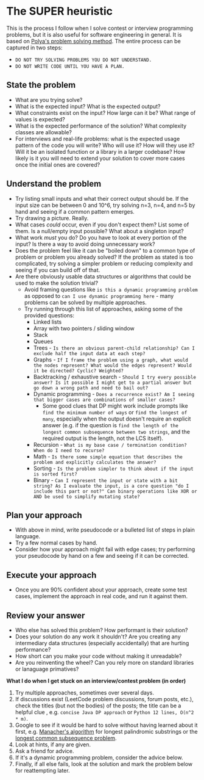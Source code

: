 # The SUPER heuristic
This is the process I follow when I solve contest or interview programming problems, but it is also useful for software engineering in general. It is based on [Polya's problem solving method](https://math.berkeley.edu/~gmelvin/polya.pdf). The entire process can be captured in two steps:
- `DO NOT TRY SOLVING PROBLEMS YOU DO NOT UNDERSTAND.`
- `DO NOT WRITE CODE UNTIL YOU HAVE A PLAN.`

## State the problem
  * What are you trying solve?
  * What is the expected input? What is the expected output?
  * What constraints exist on the input? How large can it be? What range of values is expected?
  * What is the expected performance of the solution? What complexity classes are allowable?
  * For interviews and real-life problems: what is the expected usage pattern of the code you will write? Who will use it? How will they use it? Will it be an isolated function or a library in a larger codebase? How likely is it you will need to extend your solution to cover more cases once the initial ones are covered?

## Understand the problem
  * Try listing small inputs and what their correct output should be. If the input size can be between 0 and 10^6, try solving n=3, n=4, and n=5 by hand and seeing if a common pattern emerges.
  * Try drawing a picture. Really.
  * What cases _could_ occur, even if you don't expect them? List some of them. Is a null/empty input possible? What about a singleton input?
  * What work _must_ you do? Do you have to look at every portion of the input? Is there a way to avoid doing unnecessary work?
  * Does the problem feel like it can be "boiled down" to a common type of problem or problem you already solved? If the problem as stated is too complicated, try solving a simpler problem or reducing complexity and seeing if you can build off of that.
  * Are there obviously usable data structures or algorithms that could be used to make the solution trivial?
    * Avoid framing questions like `is this a dynamic programming problem` as opposed to `can I use dynamic programming here` - many problems can be solved by multiple approaches.
    * Try running through this list of approaches, asking some of the provided questions:
      * Linked lists
      * Array with two pointers / sliding window
      * Stack
      * Queues
      * Trees - `Is there an obvious parent-child relationship? Can I exclude half the input data at each step?`
      * Graphs - `If I frame the problem using a graph, what would the nodes represent? What would the edges represent? Would it be directed? Cyclic? Weighted?`
      * Backtracking / exhaustive search - `Should I try every possible answer? Is it possible I might get to a partial answer but go down a wrong path and need to bail out?`
      * Dynamic programming - `Does a recurrence exist? Am I seeing that bigger cases are combinations of smaller cases?`
        * Some good clues that DP might work include prompts like `find the minimum number of ways` or `find the longest of many`, especially when the output doesn't require an explicit answer (e.g. if the question is `find the length of the longest common subsequence between two strings`, and the required output is the length, not the LCS itself).
      * Recursion - `What is my base case / termination condition? When do I need to recurse?`
      * Math - `Is there some simple equation that describes the problem and explicitly calculates the answer?`
      * Sorting - `Is the problem simpler to think about if the input is sorted first?`
      * Binary - `Can I represent the input or state with a bit string? As I evaluate the input, is a core question "do I include this part or not?" Can binary operations like XOR or AND be used to simplify mutating state?`

## Plan your approach
  * With above in mind, write pseudocode or a bulleted list of steps in plain language.
  * Try a few normal cases by hand.
  * Consider how your approach might fail with edge cases; try performing your pseudocode by hand on a few and seeing if it can be corrected.

## Execute your approach
  * Once you are 90% confident about your approach, create some test cases, implement the approach in real code, and run it against them.

## Review your answer
  * Who else has solved this problem? How performant is their solution?
  * Does your solution do any work it shouldn't? Are you creating any intermediary data structures (especially accidentally) that are hurting performance?
  * How short can you make your code without making it unreadable?
  * Are you reinventing the wheel? Can you rely more on standard libraries or lanaguage primatives?

**What I do when I get stuck on an interview/contest problem (in order)**
  1. Try multiple approaches, sometimes over several days.
  1. If discussions exist (LeetCode problem discussions, forum posts, etc.), check the titles (but not the bodies) of the posts; the title can be a helpful clue , e.g. `concise Java DP approach` or `Python 12 lines, O(n^2 * m)`.
  1. Google to see if it would be hard to solve without
  having learned about it first, e.g. [Manacher's algorithm](https://en.wikipedia.org/wiki/Longest_palindromic_substring) for longest palindromic substrings or the [longest common subsequence problem](https://en.wikipedia.org/wiki/Longest_common_subsequence_problem).
  1. Look at hints, if any are given.
  1. Ask a friend for advice.
  1. If it's a dynamic programming problem, consider the advice below.
  1. Finally, if all else fails, look at the solution and mark the problem below for reattempting later.
